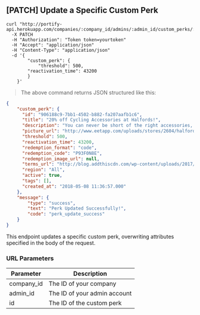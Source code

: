 ## [PATCH] Update a Specific Custom Perk

```shell
curl "http://portify-api.herokuapp.com/companies/:company_id/admins/:admin_id/custom_perks/:id"
  -X PATCH
  -H "Authorization": "Token token=yourtoken"
  -H "Accept": "application/json"
  -H "Content-Type": "application/json"
  -d '{
		"custom_perk": {
		 	"threshold": 500,
	  	"reactivation_time": 43200
		}
	}'
```

> The above command returns JSON structured like this:

```json
{
	"custom_perk": {
	  "id": "906188c9-7bb1-4502-b882-fa207aafb1c6",
	  "title": "20% off Cycling Accessories at Halfords!",
	  "description": "You can never be short of the right accessories, that is why Halfords has a huge range from lights to clothing and bike locks to helmets. There is something to suit all your needs.",
	  "picture_url": "http://www.eetapp.com/uploads/stores/2604/halfords.jpg",
	  "threshold": 500,
	  "reactivation_time": 43200,
	  "redemption_format": "code",
	  "redemption_code": "P93F0N8E",
	  "redemption_image_url": null,
	  "terms_url": "http://blog.addthiscdn.com/wp-content/uploads/2017/06/22185645/test.jpg",
	  "region": "All",
	  "active": true,
	  "tags": [],
	  "created_at": "2018-05-08 11:36:57.000"
	},
	"message": { 
		"type": "success", 
		"text": "Perk Updated Successfully!", 
		"code": "perk_update_success" 
	}
}
```

This endpoint updates a specific custom perk, overwriting attributes specified in the body of the request.

### URL Parameters

Parameter | Description
--------- | -----------
company_id | The ID of your company
admin_id | The ID of your admin account
id | The ID of the custom perk